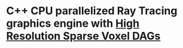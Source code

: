 # C++ CPU parallelized Ray Tracing graphics engine with  [High Resolution Sparse Voxel DAGs](https://www.cse.chalmers.se/~uffe/HighResolutionSparseVoxelDAGs.pdf)
